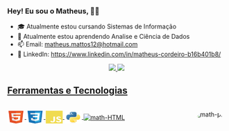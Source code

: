 ### Hey! Eu sou o Matheus, 👨‍💻

- 🎓 Atualmente estou cursando Sistemas de Informação
- 🌱 Atualmente estou aprendendo Analise e Ciência de Dados
- 📫 Email: matheus.mattos12@hotmail.com
- 💼 LinkedIn: https://www.linkedin.com/in/matheus-cordeiro-b16b401b8/

<div align="center">
  <a href="https://github.com/MatheusMoon">
  <img height="180em" src="https://github-readme-stats.vercel.app/api?username=MatheusMoon&show_icons=true&theme=codeSTACKr&include_all_commits=true&count_private=true"/>
  <img height="180em" src="https://github-readme-stats.vercel.app/api/top-langs/?username=MatheusMoon&layout=compact&langs_count=7&theme=codeSTACKr"/>
</div>

## Ferramentas e Tecnologias
<div style="display: inline_block"><br>
  <img align="center" alt="math-HTML" height="30" width="40" src="https://raw.githubusercontent.com/devicons/devicon/master/icons/html5/html5-original.svg">
  <img align="center" alt="math-CSS" height="30" width="40" src="https://raw.githubusercontent.com/devicons/devicon/master/icons/css3/css3-original.svg">
  <img align="center" alt="math-Js" height="30" width="40" src="https://raw.githubusercontent.com/devicons/devicon/master/icons/javascript/javascript-plain.svg"> 
  <img align="center" alt="math-Python" height="30" width="40" src="https://raw.githubusercontent.com/devicons/devicon/master/icons/python/python-original.svg">
  <img align="right" alt="math-pic" height="150" style="border-radius:50px;" src="https://thumbs.gfycat.com/DiligentCarefulEnglishpointer-size_restricted.gif">
  <img align="center" alt="math-HTML" height="50" width="40" src="https://img.icons8.com/?size=100&id=qYfwpsRXEcpc&format=png&color=000000">
</div>

##


